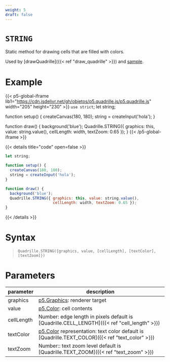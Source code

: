 ```yaml
---
weight: 5
draft: false
---
```


# `STRING`

Static method for drawing cells that are filled with colors.

Used by [drawQuadrille]({{< ref "draw_quadrille" >}}) and [sample](https://objetos.github.io/p5.quadrille.js/docs/visual_computing/sample/).

# Example

{{< p5-global-iframe lib1="https://cdn.jsdelivr.net/gh/objetos/p5.quadrille.js/p5.quadrille.js" width="205" height="230" >}}
`use strict`;
let string;

function setup() {
  createCanvas(180, 180);
  string = createInput('hola');
}

function draw() {
  background('blue');
  Quadrille.STRING({ graphics: this, value: string.value(), cellLength: width, textZoom: 0.65 });
}
{{< /p5-global-iframe >}}

{{< details title="code" open=false >}}
```js
let string;

function setup() {
  createCanvas(180, 180);
  string = createInput('hola');
}

function draw() {
  background('blue');
  Quadrille.STRING({ graphics: this, value: string.value(),
                     cellLength: width, textZoom: 0.65 });
}
```
{{< /details >}}

# Syntax

> `Quadrille.STRING({graphics, value, [cellLength], [textColor], [textZoom]})`

# Parameters

| parameter  | description                                                                                 |
|------------|---------------------------------------------------------------------------------------------|
| graphics   | [p5.Graphics](https://p5js.org/reference/#/p5.Graphics): renderer target                    |
| value      | [p5.Color](https://p5js.org/reference/#/p5.Color): cell contents                            |
| cellLength | Number: edge length in pixels default is [Quadrille.CELL_LENGTH]({{< ref "cell_length" >}}) |
| textColor     | [p5.Color](https://p5js.org/reference/#/p5.Color) representation: text color default is [Quadrille.TEXT_COLOR]({{< ref "text_color" >}}) |
| textZoom      | Number:: text zoom level default is [Quadrille.TEXT_ZOOM]({{< ref "text_zoom" >}})       |
